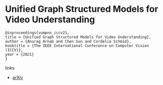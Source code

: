 # Unified Graph Structured Models for Video Understanding

```
@inproceedings{vumpnn_iccv21,
title = {Unified Graph Structured Models for Video Understanding},
author = {Anurag Arnab and Chen Sun and Cordelia Schmid},
booktitle = {The IEEE International Conference on Computer Vision (ICCV)},
year = {2021}
}
```

links
- [arXiv](https://arxiv.org/abs/2103.15662)
